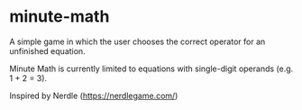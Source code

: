 # minute-math
A simple game in which the user chooses the correct operator for an unfinished equation.

Minute Math is currently limited to equations with single-digit operands (e.g. 1 + 2 = 3).

Inspired by Nerdle (https://nerdlegame.com/)
